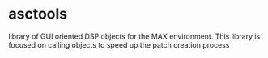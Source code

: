# asctools
library of GUI oriented DSP objects for the MAX environment. This library is focused on calling objects to speed up the patch creation process
